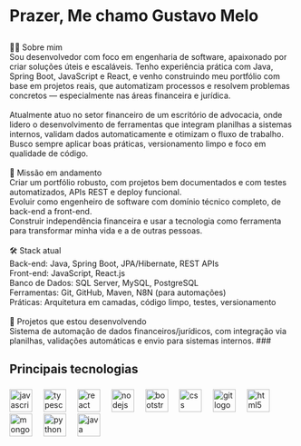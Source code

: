 <h1 align="left">Prazer, Me chamo Gustavo Melo</h1>

###

<p align="left"></p>

###

<h2 align="left"></h2>

###

<p align="left">👨‍💻 Sobre mim<br>Sou desenvolvedor com foco em engenharia de software, apaixonado por criar soluções úteis e escaláveis. Tenho experiência prática com Java, Spring Boot, JavaScript e React, e venho construindo meu portfólio com base em projetos reais, que automatizam processos e resolvem problemas concretos — especialmente nas áreas financeira e jurídica.<br><br>Atualmente atuo no setor financeiro de um escritório de advocacia, onde lidero o desenvolvimento de ferramentas que integram planilhas a sistemas internos, validam dados automaticamente e otimizam o fluxo de trabalho. Busco sempre aplicar boas práticas, versionamento limpo e foco em qualidade de código.<br><br>🚀 Missão em andamento<br>Criar um portfólio robusto, com projetos bem documentados e com testes automatizados, APIs REST e deploy funcional.<br>Evoluir como engenheiro de software com domínio técnico completo, de back-end a front-end.<br>Construir independência financeira e usar a tecnologia como ferramenta para transformar minha vida e a de outras pessoas.<br><br>🛠️ Stack atual<br>Back-end: Java, Spring Boot, JPA/Hibernate, REST APIs<br>Front-end: JavaScript, React.js<br>Banco de Dados: SQL Server, MySQL, PostgreSQL<br>Ferramentas: Git, GitHub, Maven, N8N (para automações)<br>Práticas: Arquitetura em camadas, código limpo, testes, versionamento<br><br>📂 Projetos que estou desenvolvendo<br>Sistema de automação de dados financeiros/jurídicos, com integração via planilhas, validações automáticas e envio para sistemas internos.
###

<h2 align="left">Principais tecnologias</h2>

###

<div align="left">
  <img src="https://cdn.jsdelivr.net/gh/devicons/devicon/icons/javascript/javascript-original.svg" height="40" alt="javascript logo"  />
  <img width="12" />
  <img src="https://cdn.jsdelivr.net/gh/devicons/devicon/icons/typescript/typescript-original.svg" height="40" alt="typescript logo"  />
  <img width="12" />
  <img src="https://cdn.jsdelivr.net/gh/devicons/devicon/icons/react/react-original.svg" height="40" alt="react logo"  />
  <img width="12" />
  <img src="https://cdn.jsdelivr.net/gh/devicons/devicon/icons/nodejs/nodejs-original.svg" height="40" alt="nodejs logo"  />
  <img width="12" />
  <img src="https://cdn.jsdelivr.net/gh/devicons/devicon/icons/bootstrap/bootstrap-original.svg" height="40" alt="bootstrap logo"  />
  <img width="12" />
  <img src="https://cdn.jsdelivr.net/gh/devicons/devicon/icons/css3/css3-original.svg" height="40" alt="css logo"  />
  <img width="12" />
  <img src="https://cdn.jsdelivr.net/gh/devicons/devicon/icons/git/git-original.svg" height="40" alt="git logo"  />
  <img width="12" />
  <img src="https://cdn.jsdelivr.net/gh/devicons/devicon/icons/html5/html5-original.svg" height="40" alt="html5 logo"  />
  <img width="12" />
  <img src="https://cdn.jsdelivr.net/gh/devicons/devicon/icons/mongodb/mongodb-original.svg" height="40" alt="mongodb logo"  />
  <img width="12" />
  <img src="https://cdn.simpleicons.org/python/3776AB" height="40" alt="python logo"  />
  <img width="12" />
  <img src="https://cdn.jsdelivr.net/gh/devicons/devicon/icons/java/java-original.svg" height="40" alt="java logo"  />
</div>

###
